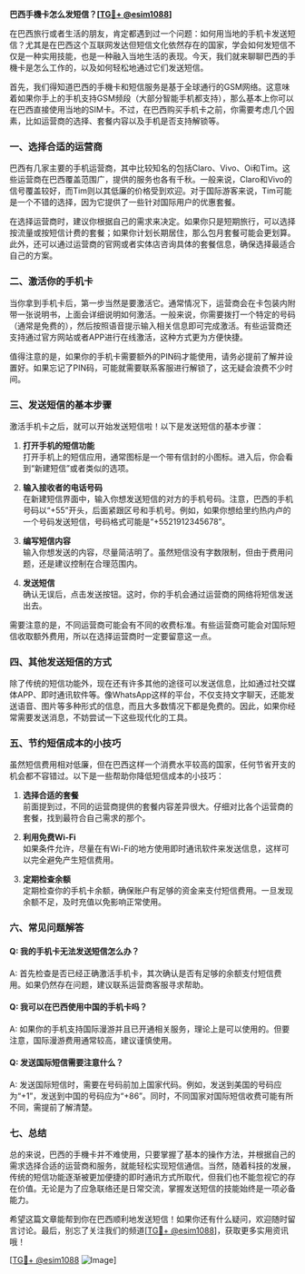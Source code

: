 **巴西手機卡怎么发短信？[[TG💪+ @esim1088](https://t.me/s/esim1088)]**

在巴西旅行或者生活的朋友，肯定都遇到过一个问题：如何用当地的手机卡发送短信？尤其是在巴西这个互联网发达但短信文化依然存在的国家，学会如何发短信不仅是一种实用技能，也是一种融入当地生活的表现。今天，我们就来聊聊巴西的手機卡是怎么工作的，以及如何轻松地通过它们发送短信。

首先，我们得知道巴西的手機卡和短信服务是基于全球通行的GSM网络。这意味着如果你手上的手机支持GSM频段（大部分智能手机都支持），那么基本上你可以在巴西直接使用当地的SIM卡。不过，在巴西购买手机卡之前，你需要考虑几个因素，比如运营商的选择、套餐内容以及手机是否支持解锁等。

### 一、选择合适的运营商

巴西有几家主要的手机运营商，其中比较知名的包括Claro、Vivo、Oi和Tim。这些运营商在巴西覆盖范围广，提供的服务也各有千秋。一般来说，Claro和Vivo的信号覆盖较好，而Tim则以其低廉的价格受到欢迎。对于国际游客来说，Tim可能是一个不错的选择，因为它提供了一些针对国际用户的优惠套餐。

在选择运营商时，建议你根据自己的需求来决定。如果你只是短期旅行，可以选择按流量或按短信计费的套餐；如果你计划长期居住，那么包月套餐可能会更划算。此外，还可以通过运营商的官网或者实体店咨询具体的套餐信息，确保选择最适合自己的方案。

### 二、激活你的手机卡

当你拿到手机卡后，第一步当然是要激活它。通常情况下，运营商会在卡包装内附带一张说明书，上面会详细说明如何激活。一般来说，你需要拨打一个特定的号码（通常是免费的），然后按照语音提示输入相关信息即可完成激活。有些运营商还支持通过官方网站或者APP进行在线激活，这种方式更为方便快捷。

值得注意的是，如果你的手机卡需要额外的PIN码才能使用，请务必提前了解并设置好。如果忘记了PIN码，可能就需要联系客服进行解锁了，这无疑会浪费不少时间。

### 三、发送短信的基本步骤

激活手机卡之后，就可以开始发送短信啦！以下是发送短信的基本步骤：

1. **打开手机的短信功能**  
   打开手机上的短信应用，通常图标是一个带有信封的小图标。进入后，你会看到“新建短信”或者类似的选项。

2. **输入接收者的电话号码**  
   在新建短信界面中，输入你想发送短信的对方的手机号码。注意，巴西的手机号码以“+55”开头，后面紧跟区号和手机号。例如，如果你想给里约热内卢的一个号码发送短信，号码格式可能是“+5521912345678”。

3. **编写短信内容**  
   输入你想发送的内容，尽量简洁明了。虽然短信没有字数限制，但由于费用问题，还是建议控制在合理范围内。

4. **发送短信**  
   确认无误后，点击发送按钮。这时，你的手机会通过运营商的网络将短信发送出去。

需要注意的是，不同运营商可能会有不同的收费标准。有些运营商可能会对国际短信收取额外费用，所以在选择运营商时一定要留意这一点。

### 四、其他发送短信的方式

除了传统的短信功能外，现在还有许多其他的途径可以发送信息，比如通过社交媒体APP、即时通讯软件等。像WhatsApp这样的平台，不仅支持文字聊天，还能发送语音、图片等多种形式的信息，而且大多数情况下都是免费的。因此，如果你经常需要发送消息，不妨尝试一下这些现代化的工具。

### 五、节约短信成本的小技巧

虽然短信费用相对低廉，但在巴西这样一个消费水平较高的国家，任何节省开支的机会都不容错过。以下是一些帮助你降低短信成本的小技巧：

1. **选择合适的套餐**  
   前面提到过，不同的运营商提供的套餐内容差异很大。仔细对比各个运营商的套餐，找到最符合自己需求的那个。

2. **利用免费Wi-Fi**  
   如果条件允许，尽量在有Wi-Fi的地方使用即时通讯软件来发送信息，这样可以完全避免产生短信费用。

3. **定期检查余额**  
   定期检查你的手机卡余额，确保账户有足够的资金来支付短信费用。一旦发现余额不足，及时充值以免影响正常使用。

### 六、常见问题解答

#### Q: 我的手机卡无法发送短信怎么办？
A: 首先检查是否已经正确激活手机卡，其次确认是否有足够的余额支付短信费用。如果仍然存在问题，建议联系运营商客服寻求帮助。

#### Q: 我可以在巴西使用中国的手机卡吗？
A: 如果你的手机支持国际漫游并且已开通相关服务，理论上是可以使用的。但要注意，国际漫游费用通常较高，建议谨慎使用。

#### Q: 发送国际短信需要注意什么？
A: 发送国际短信时，需要在号码前加上国家代码。例如，发送到美国的号码应为“+1”，发送到中国的号码应为“+86”。同时，不同国家对国际短信收费可能有所不同，需提前了解清楚。

### 七、总结

总的来说，巴西的手機卡并不难使用，只要掌握了基本的操作方法，并根据自己的需求选择合适的运营商和服务，就能轻松实现短信通信。当然，随着科技的发展，传统的短信功能逐渐被更加便捷的即时通讯方式所取代，但我们也不能忽视它的存在价值。无论是为了应急联络还是日常交流，掌握发送短信的技能始终是一项必备能力。

希望这篇文章能帮到你在巴西顺利地发送短信！如果你还有什么疑问，欢迎随时留言讨论。最后，别忘了关注我们的频道[[TG💪+ @esim1088](https://t.me/s/esim1088)]，获取更多实用资讯哦！

[[TG💪+ @esim1088](https://t.me/s/esim1088) ![Image](https://i.postimg.cc/4NQfJmqS/Snipaste-2025-05-13-00-14-12.png)]